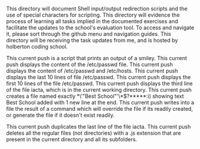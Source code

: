 This directory will document Shell input/output redirection scripts and the use of special characters for scripting. This directory will evidence the process of learning all tasks implied in the documented exercises and facilitate the updates to the school's evaluation tool. To access and navigate it, please sort through the github menu and navigation guides. This directory will be receiving the task updates from me, and is hosted by holberton coding school.

This current push is a script that prints an output of a smiley.
This current push displays the content of the /etc/passwd file.
This current push displays the content of /etc/passwd and /etc/hosts.
This current push displays the last 10 lines of file /etc/passwd.
This current push displays the first 10 lines of the file /etc/passwd.
This current push displays the third line of the file iacta, which is in the current working directory.
This current push creates a file named exactly \*\\'"Best School"\'\\*$\?\*\*\*\*\*:i) showing text Best School added with 1 new line at the end.
This current push writes into a file the result of a command which will override the file if its readily created, or generate the file if it doesn't exist readily.

This current push duplicates the last line of the file iacta.
This current push deletes all the regular files (not directories) with a .js extension that are present in the current directory and all its subfolders.
